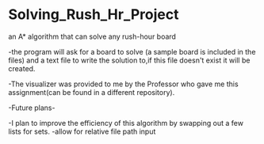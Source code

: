 # Solving_Rush_Hr_Project
an A* algorithm that can solve any rush-hour board

-the program will ask for a board to solve (a sample board is included in the files) and a text file to write the solution to,if this file doesn't exist it will be created.

-The visualizer was provided to me by the Professor who gave me this assignment(can be found in a different repository).

-Future plans-

-I plan to improve the efficiency of this algorithm by swapping out a few lists for sets.
-allow for relative file path input
